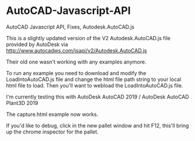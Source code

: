 # AutoCAD-Javascript-API
AutoCAD Javascript API, Fixes, Autodesk.AutoCAD.js

This is a slightly updated version of the V2 Autodesk.AutoCAD.js file provided by AutoDesk via http://www.autocadws.com/jsapi/v2/Autodesk.AutoCAD.js 

Their old one wasn't working with any examples anymore.

To run any example you need to download and modify the LoadIntoAutoCAD.js file and change the html file path string to your local html file to load.  Then you'll want to webload the LoadIntoAutoCAD.js file.

I'm currently testing this with AutoDesk AutoCAD 2019 / AutoDesk AutoCAD Plant3D 2019

The capture.html example now works.

If you'd like to debug, click in the new pallet window and hit F12, this'll bring up the chrome inspector for the pallet.
